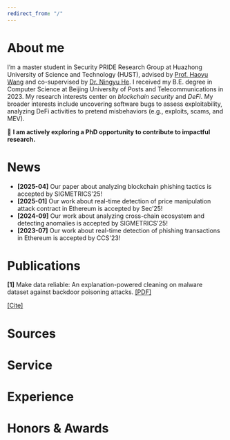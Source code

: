 ```yaml
---
redirect_from: "/"
---
```


# About me
I’m a master student in Security PRIDE Research Group at Huazhong University of Science and Technology (HUST), advised by [Prof. Haoyu Wang](https://howiepku.github.io/index.html) and co-supervised by [Dr. Ningyu He](https://ningyu-he.notion.site/Ningyu-s-Homepage-74990eabecda4c5b9cd0e90762ebc7a9). I received my B.E. degree in Computer Science at Beijing University of Posts and Telecommunications in 2023. 
My research interests center on *blockchain security* and *DeFi*. My broader interests include uncovering software bugs to assess exploitability, analyzing DeFi activities to pretend misbehaviors (e.g., exploits, scams, and MEV).

:rocket: **I am actively exploring a PhD opportunity to contribute to impactful research.**

# News
* **[2025-04]** Our paper about analyzing blockchain phishing tactics is accepted by SIGMETRICS'25!
* **[2025-01]** Our work about real-time detection of price manipulation attack contract in Ethereum is accepted by Sec’25!
* **[2024-09]** Our work about analyzing cross-chain ecosystem and detecting anomalies is accepted by SIGMETRICS'25!
* **[2023-07]** Our work about real-time detection of phishing transactions in Ethereum is accepted by CCS'23!


# Publications
**[1]** Make data reliable: An explanation-powered cleaning on malware dataset against backdoor poisoning attacks.  [[PDF]](https://dl.acm.org/doi/pdf/10.1145/3564625.3564661)
<p class="view">
  <a href="javascript:void(0);" onclick="document.getElementById('citation-box').style.display='block'">[Cite]</a>
</p>

<div id="citation-box" style="display:none; border: 1px solid #ccc; padding: 15px; background-color: #f9f9f9; max-width: 500px; margin-top: 10px;">
  <pre>
@inproceedings{10.1145/3564625.3564661, 
author = {Wang, Xutong and Liu, Chaoge and Hu, Xiaohui and Wang, Zhi and Yin, Jie and Cui, Xiang},
title = {Make Data Reliable: An Explanation-powered Cleaning on Malware Dataset Against Backdoor Poisoning Attacks},
year = {2022},
isbn = {9781450397599},
publisher = {Association for Computing Machinery},
address = {New York, NY, USA},
url = {https://doi.org/10.1145/3564625.3564661},
doi = {10.1145/3564625.3564661},
abstract = {Machine learning (ML) based Malware classification provides excellent performance and has been deployed in various real-world applications. Training for malware classification often relies on crowdsourced threat feeds, which exposes a natural attack injection point. Considering a real-world threat model for backdoor poisoning attacks on a malware dataset, because attackers are generally considered to have no control over the sample-labeling process, they conduct a clean-label attack, a more realistic scenario, by generating backdoored benign binaries that will be disseminated through threat intelligence platforms and poison the datasets for downstream malware classifiers. To avoid the threat of backdoor poisoned datasets, we propose an explanation-powered defense methodology called make data reliable (MDR), which is a general and effective mitigation to ensure the reliability of datasets by removing backdoored samples. We use a surrogate model and explanation tool Shapley Additive exPlanations (SHAP) to filter suspicious samples, then perform watermark identification based on the filtered suspicious samples, and finally remove samples with the identified watermark to construct a reliable dataset. We conduct extensive experiments on two typical datasets that were manually poisoned using different attack strategies. Experimental results show that the MDR achieves backdoored samples removal rate greater than 99.0% for different datasets and attack conditions, while maintaining an extremely low false positive rate of less than 0.1%. Furthermore, to confirm the generality of MDR, we use different models to perform a model-agnostic evaluation. The results show that, MDR is a general methodology that does not rely on any specific model.},
booktitle = {Proceedings of the 38th Annual Computer Security Applications Conference},
pages = {267–278},
numpages = {12},
keywords = {model-agnostic, backdoor poisoning attack, ML malware classification, Explanation-powered},
location = {Austin, TX, USA},
series = {ACSAC '22}
  </pre>
</div>

# Sources

# Service

# Experience

# Honors & Awards